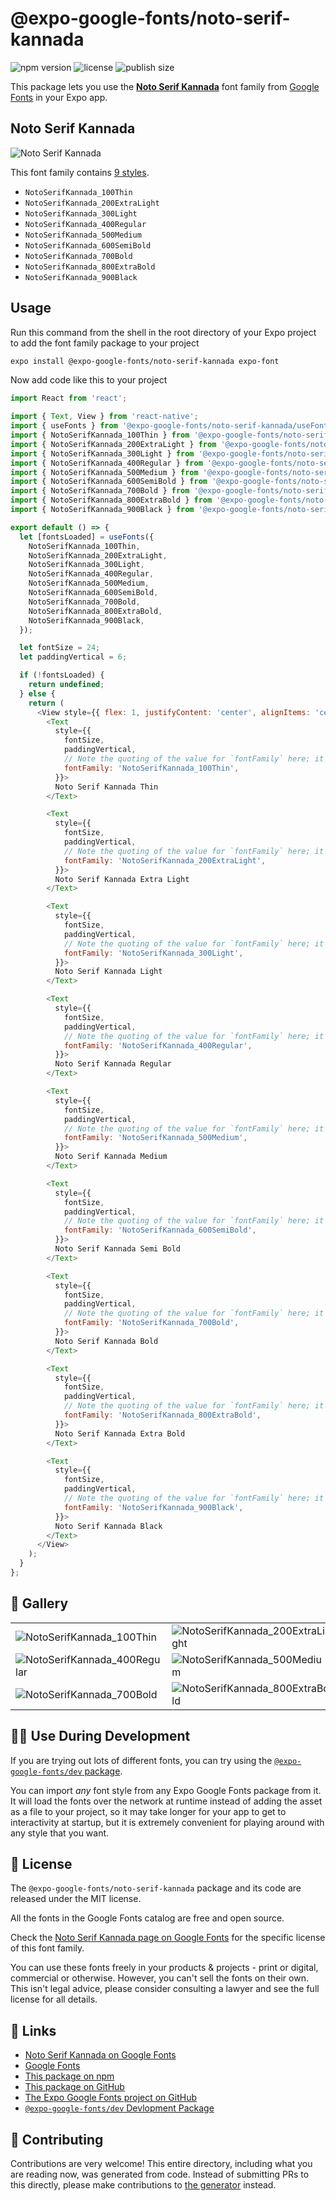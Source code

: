 # @expo-google-fonts/noto-serif-kannada

![npm version](https://flat.badgen.net/npm/v/@expo-google-fonts/noto-serif-kannada)
![license](https://flat.badgen.net/github/license/expo/google-fonts)
![publish size](https://flat.badgen.net/packagephobia/install/@expo-google-fonts/noto-serif-kannada)

This package lets you use the [**Noto Serif Kannada**](https://fonts.google.com/specimen/Noto+Serif+Kannada) font family from [Google Fonts](https://fonts.google.com/) in your Expo app.

## Noto Serif Kannada

![Noto Serif Kannada](./font-family.png)

This font family contains [9 styles](#-gallery).

- `NotoSerifKannada_100Thin`
- `NotoSerifKannada_200ExtraLight`
- `NotoSerifKannada_300Light`
- `NotoSerifKannada_400Regular`
- `NotoSerifKannada_500Medium`
- `NotoSerifKannada_600SemiBold`
- `NotoSerifKannada_700Bold`
- `NotoSerifKannada_800ExtraBold`
- `NotoSerifKannada_900Black`

## Usage

Run this command from the shell in the root directory of your Expo project to add the font family package to your project
```sh
expo install @expo-google-fonts/noto-serif-kannada expo-font
```

Now add code like this to your project
```js
import React from 'react';

import { Text, View } from 'react-native';
import { useFonts } from '@expo-google-fonts/noto-serif-kannada/useFonts';
import { NotoSerifKannada_100Thin } from '@expo-google-fonts/noto-serif-kannada/100Thin';
import { NotoSerifKannada_200ExtraLight } from '@expo-google-fonts/noto-serif-kannada/200ExtraLight';
import { NotoSerifKannada_300Light } from '@expo-google-fonts/noto-serif-kannada/300Light';
import { NotoSerifKannada_400Regular } from '@expo-google-fonts/noto-serif-kannada/400Regular';
import { NotoSerifKannada_500Medium } from '@expo-google-fonts/noto-serif-kannada/500Medium';
import { NotoSerifKannada_600SemiBold } from '@expo-google-fonts/noto-serif-kannada/600SemiBold';
import { NotoSerifKannada_700Bold } from '@expo-google-fonts/noto-serif-kannada/700Bold';
import { NotoSerifKannada_800ExtraBold } from '@expo-google-fonts/noto-serif-kannada/800ExtraBold';
import { NotoSerifKannada_900Black } from '@expo-google-fonts/noto-serif-kannada/900Black';

export default () => {
  let [fontsLoaded] = useFonts({
    NotoSerifKannada_100Thin,
    NotoSerifKannada_200ExtraLight,
    NotoSerifKannada_300Light,
    NotoSerifKannada_400Regular,
    NotoSerifKannada_500Medium,
    NotoSerifKannada_600SemiBold,
    NotoSerifKannada_700Bold,
    NotoSerifKannada_800ExtraBold,
    NotoSerifKannada_900Black,
  });

  let fontSize = 24;
  let paddingVertical = 6;

  if (!fontsLoaded) {
    return undefined;
  } else {
    return (
      <View style={{ flex: 1, justifyContent: 'center', alignItems: 'center' }}>
        <Text
          style={{
            fontSize,
            paddingVertical,
            // Note the quoting of the value for `fontFamily` here; it expects a string!
            fontFamily: 'NotoSerifKannada_100Thin',
          }}>
          Noto Serif Kannada Thin
        </Text>

        <Text
          style={{
            fontSize,
            paddingVertical,
            // Note the quoting of the value for `fontFamily` here; it expects a string!
            fontFamily: 'NotoSerifKannada_200ExtraLight',
          }}>
          Noto Serif Kannada Extra Light
        </Text>

        <Text
          style={{
            fontSize,
            paddingVertical,
            // Note the quoting of the value for `fontFamily` here; it expects a string!
            fontFamily: 'NotoSerifKannada_300Light',
          }}>
          Noto Serif Kannada Light
        </Text>

        <Text
          style={{
            fontSize,
            paddingVertical,
            // Note the quoting of the value for `fontFamily` here; it expects a string!
            fontFamily: 'NotoSerifKannada_400Regular',
          }}>
          Noto Serif Kannada Regular
        </Text>

        <Text
          style={{
            fontSize,
            paddingVertical,
            // Note the quoting of the value for `fontFamily` here; it expects a string!
            fontFamily: 'NotoSerifKannada_500Medium',
          }}>
          Noto Serif Kannada Medium
        </Text>

        <Text
          style={{
            fontSize,
            paddingVertical,
            // Note the quoting of the value for `fontFamily` here; it expects a string!
            fontFamily: 'NotoSerifKannada_600SemiBold',
          }}>
          Noto Serif Kannada Semi Bold
        </Text>

        <Text
          style={{
            fontSize,
            paddingVertical,
            // Note the quoting of the value for `fontFamily` here; it expects a string!
            fontFamily: 'NotoSerifKannada_700Bold',
          }}>
          Noto Serif Kannada Bold
        </Text>

        <Text
          style={{
            fontSize,
            paddingVertical,
            // Note the quoting of the value for `fontFamily` here; it expects a string!
            fontFamily: 'NotoSerifKannada_800ExtraBold',
          }}>
          Noto Serif Kannada Extra Bold
        </Text>

        <Text
          style={{
            fontSize,
            paddingVertical,
            // Note the quoting of the value for `fontFamily` here; it expects a string!
            fontFamily: 'NotoSerifKannada_900Black',
          }}>
          Noto Serif Kannada Black
        </Text>
      </View>
    );
  }
};

```

## 🔡 Gallery


||||
|-|-|-|
|![NotoSerifKannada_100Thin](.//100Thin/NotoSerifKannada_100Thin.ttf.png)|![NotoSerifKannada_200ExtraLight](.//200ExtraLight/NotoSerifKannada_200ExtraLight.ttf.png)|![NotoSerifKannada_300Light](.//300Light/NotoSerifKannada_300Light.ttf.png)||
|![NotoSerifKannada_400Regular](.//400Regular/NotoSerifKannada_400Regular.ttf.png)|![NotoSerifKannada_500Medium](.//500Medium/NotoSerifKannada_500Medium.ttf.png)|![NotoSerifKannada_600SemiBold](.//600SemiBold/NotoSerifKannada_600SemiBold.ttf.png)||
|![NotoSerifKannada_700Bold](.//700Bold/NotoSerifKannada_700Bold.ttf.png)|![NotoSerifKannada_800ExtraBold](.//800ExtraBold/NotoSerifKannada_800ExtraBold.ttf.png)|![NotoSerifKannada_900Black](.//900Black/NotoSerifKannada_900Black.ttf.png)||


## 👩‍💻 Use During Development

If you are trying out lots of different fonts, you can try using the [`@expo-google-fonts/dev` package](https://github.com/expo/google-fonts/tree/master/font-packages/dev#readme).

You can import *any* font style from any Expo Google Fonts package from it. It will load the fonts
over the network at runtime instead of adding the asset as a file to your project, so it may take longer
for your app to get to interactivity at startup, but it is extremely convenient
for playing around with any style that you want.

## 📖 License

The `@expo-google-fonts/noto-serif-kannada` package and its code are released under the MIT license.

All the fonts in the Google Fonts catalog are free and open source.

Check the [Noto Serif Kannada page on Google Fonts](https://fonts.google.com/specimen/Noto+Serif+Kannada) for the specific license of this font family.

You can use these fonts freely in your products & projects - print or digital, commercial or otherwise. However, you can't sell the fonts on their own. This isn't legal advice, please consider consulting a lawyer and see the full license for all details.

## 🔗 Links

- [Noto Serif Kannada on Google Fonts](https://fonts.google.com/specimen/Noto+Serif+Kannada)
- [Google Fonts](https://fonts.google.com/)
- [This package on npm](https://www.npmjs.com/package/@expo-google-fonts/noto-serif-kannada)
- [This package on GitHub](https://github.com/expo/google-fonts/tree/master/font-packages/noto-serif-kannada)
- [The Expo Google Fonts project on GitHub](https://github.com/expo/google-fonts)
- [`@expo-google-fonts/dev` Devlopment Package](https://github.com/expo/google-fonts/tree/master/font-packages/dev)

## 🤝 Contributing

Contributions are very welcome! This entire directory, including what you are reading now, was generated from code. Instead of submitting PRs to this directly, please make contributions to [the generator](https://github.com/expo/google-fonts/tree/master/packages/generator) instead.
